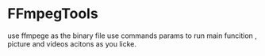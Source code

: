 # FFmpegTools
use ffmpege as the binary file use commands params to run main funcition , picture and videos acitons as you licke.
